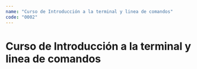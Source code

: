 ```yaml
---
name: "Curso de Introducción a la terminal y linea de comandos"
code: "0002"
---
```


# Curso de Introducción a la terminal y linea de comandos